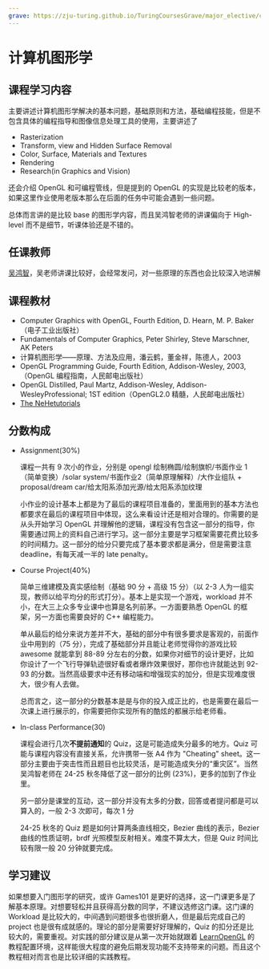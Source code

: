 ```yaml
---
grave: https://zju-turing.github.io/TuringCoursesGrave/major_elective/computer_graphics/
---
```


# 计算机图形学

## 课程学习内容

主要讲述计算机图形学解决的基本问题，基础原则和方法，基础编程技能，但是不包含具体的编程指导和图像信息处理工具的使用，主要讲述了

- Rasterization
- Transform, view and Hidden Surface Removal
- Color, Surface, Materials and Textures
- Rendering
- Research(in Graphics and Vision)

还会介绍 OpenGL 和可编程管线，但是提到的 OpenGL 的实现是比较老的版本，如果这里作业使用老版本那么在后面的任务中可能会遇到一些问题。

总体而言讲的是比较 base 的图形学内容，而且吴鸿智老师的讲课偏向于 High-level 而不是细节，听课体验还是不错的。

## 任课教师

[吴鸿智](http://hongzhiwu.com/)，吴老师讲课比较好，会经常发问，对一些原理的东西也会比较深入地讲解

## 课程教材

- Computer Graphics with OpenGL, Fourth Edition, D. Hearn, M. P. Baker（电子工业出版社）
- Fundamentals of Computer Graphics, Peter Shirley, Steve Marschner, AK Peters
- 计算机图形学——原理、方法及应用，潘云鹤，董金祥，陈德人，2003
- OpenGL Programming Guide, Fourth Edition, Addison-Wesley, 2003,（OpenGL 编程指南，人民邮电出版社）
- OpenGL Distilled, Paul Martz, Addison-Wesley, Addison-WesleyProfessional; 1ST edition（OpenGL2.0 精髓，人民邮电出版社）
- [The NeHetutorials](http://nehe.gamedev.net)

## 分数构成

- Assignment(30%)

    课程一共有 9 次小的作业，分别是 opengl 绘制椭圆/绘制旗帜/书面作业 1（简单变换）/solar system/书面作业2（简单原理解释）/大作业组队 + proposal/dream car/给太阳系添加光源/给太阳系添加纹理

    小作业的设计基本上都是为了最后的课程项目准备的，里面用到的基本方法也都要求在最后的课程项目中体现，这么来看设计还是相对合理的。你需要的是从头开始学习 OpenGL 并理解他的逻辑，课程没有包含这一部分的指导，你需要通过网上的资料自己进行学习。这一部分主要是学习框架需要花费比较多的时间精力。这一部分的给分只要完成了基本要求都是满分，但是需要注意 deadline，有每天减一半的 late penalty。

- Course Project(40%)

    简单三维建模及真实感绘制（基础 90 分 + 高级 15 分）（以 2-3 人为一组实现，教师以给平均分的形式打分）。基本上是实现一个游戏，workload 并不小，在大三上众多专业课中也算是名列前茅。一方面要熟悉 OpenGL 的框架，另一方面也需要良好的 C++ 编程能力。

    单从最后的给分来说方差并不大，基础的部分中有很多要求是客观的，前面作业中用到的（75 分），完成了基础部分并且能让老师觉得你的游戏比较 awesome 就能拿到 88-89 分左右的分数，如果你对细节的设计更好，比如你设计了一个飞行导弹轨迹很好看或者爆炸效果很好，那你也许就能达到 92-93 的分数。当然高级要求中还有移动端和增强现实的加分，但是实现难度很大，很少有人去做。

    总而言之，这一部分的分数基本是是与你的投入成正比的，也是需要在最后一次课上进行展示的，你需要把你实现所有的酷炫的都展示给老师看。

- In-class Performance(30)

    课程会进行几次**不提前通知**的 Quiz，这是可能造成失分最多的地方。Quiz 可能与课程内容没有直接关系，允许携带一张 A4 作为 "Cheating" sheet。这一部分主要由于突击性而且题目也比较灵活，是可能造成失分的“重灾区”。当然吴鸿智老师在 24-25 秋冬降低了这一部分的比例 (23%)，更多的加到了作业里。

    另一部分是课堂的互动，这一部分并没有太多的分数，回答或者提问都是可以算入的，一般 2-3 次即可，每次 1 分

    24-25 秋冬的 Quiz 题是如何计算两条直线相交，Bezier 曲线的表示，Bezier 曲线的性质证明，brdf 光照模型反射相关。难度不算太大，但是 Quiz 时间比较有限一般 20 分钟就要完成。

## 学习建议

如果想要入门图形学的研究，或许 Games101 是更好的选择，这一门课更多是了解基本原理。对想要轻松并且获得高分数的同学，不建议选修这门课。这门课的 Workload 是比较大的，中间遇到问题很多也很折磨人，但是最后完成自己的 project 也是很有成就感的。理论的部分是需要好好理解的，Quiz 的扣分还是比较大的，需要重视。对实践的部分建议是从第一次开始就跟着 [LearnOpenGL](https://learnopengl.com/) 的教程配置环境，这样能很大程度的避免后期发现功能不支持带来的问题。而且这个教程相对而言也是比较详细的实践教程。
